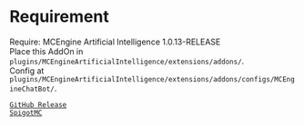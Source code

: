 # Requirement

Require: MCEngine Artificial Intelligence 1.0.13-RELEASE  
Place this AddOn in `plugins/MCEngineArtificialIntelligence/extensions/addons/`.  
Config at `plugins/MCEngineArtificialIntelligence/extensions/addons/configs/MCEngineChatBot/`.

[`GitHub Release`](https://github.com/MCEngine-Engine/artificialintelligence/releases)  
[`SpigotMC`](https://www.spigotmc.org/resources/artificialintelligence-engine.124931/)
